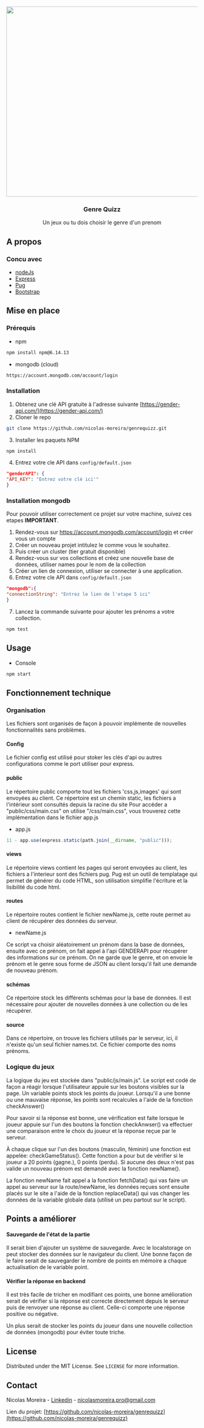<!--
*** Thanks for checking out the Best-README-Template. If you have a suggestion
*** that would make this better, please fork the repo and create a pull request
*** or simply open an issue with the tag "enhancement".
*** Thanks again! Now go create something AMAZING! :D
-->

<!-- PROJECT LOGO -->
<br />
<p align="center">
  <a href="https://images-eu.ssl-images-amazon.com/images/I/71k5kfdB9KL.png">
    <img src="https://images-eu.ssl-images-amazon.com/images/I/71k5kfdB9KL.png" alt="Logo" width="1024" height="500">
  </a>

  <h3 align="center">Genre Quizz</h3>

  <p align="center">
    Un jeux ou tu dois choisir le genre d'un prenom
</p>


<!-- ABOUT THE PROJECT -->
## A propos
### Concu avec

* [nodeJs](https://nodejs.org/)
* [Express](https://expressjs.com/)
* [Pug](https://pugjs.org/)
* [Bootstrap](https://getbootstrap.com)

## Mise en place


### Prérequis

* npm
```sh
npm install npm@6.14.13
```

* mongodb (cloud)
```sh
https://account.mongodb.com/account/login
```

### Installation

1. Obtenez une clé API gratuite à l'adresse suivante [https://gender-api.com/](https://gender-api.com/)
2. Cloner le repo
```sh
git clone https://github.com/nicolas-moreira/genrequizz.git
```
3. Installer les paquets NPM
```sh
npm install
```
4. Entrez votre cle API dans `config/default.json`
```json
"genderAPI": {
"API_KEY": "Entrez votre clé ici'"
}
```

### Installation mongodb

Pour pouvoir utiliser correctement ce projet sur votre machine, suivez ces etapes **IMPORTANT**.

1. Rendez-vous sur https://account.mongodb.com/account/login et créer vous un compte
2. Créer un nouveau projet intitulez le comme vous le souhaitez.
3. Puis créer un cluster (tier gratuit disponible)
4. Rendez-vous sur vos collections et créez une nouvelle base de données, utiliser names pour le nom de la collection
5. Créer un lien de connexion, utiliser se connecter à une application.
6. Entrez votre cle API dans `config/default.json`
```json
"mongodb":{
"connectionString": "Entrez le lien de l'etape 5 ici"
}
```
7. Lancez la commande suivante pour ajouter les prénoms a votre collection.
```sh
npm test
```

## Usage

* Console
```sh
npm start
```
## Fonctionnement technique

### Organisation

Les fichiers sont organisés de façon à pouvoir implémente de nouvelles fonctionnalités sans problèmes.
#### Config
Le fichier config est utilisé pour stoker les clés d'api ou autres configurations comme le port utiliser pour express.

#### public
Le répertoire public comporte tout les fichiers 'css,js,images' qui sont envoyées au client.
Ce répertoire est un chemin static, les fichiers a l'intérieur sont consultés depuis la racine du site
Pour accéder a "public/css/main.css" on utilise "/css/main.css", vous trouverez cette implémentation dans le fichier app.js

* app.js
```js
11 - app.use(express.static(path.join(__dirname, "public")));
```

#### views
Le répertoire views contient les pages qui seront envoyées au client, les fichiers a l'interieur sont des fichiers pug.
Pug est un outil de templatage qui permet de générer du code HTML, son utilisation simplifie l'écriture et la lisibilité du code html.

#### routes
Le répertoire routes contient le fichier newName.js, cette route permet au client de récupérer des données du serveur.

* newName.js

Ce script va choisir aléatoirement un prénom dans la base de données, ensuite avec ce prénom, on fait appel à l'api GENDERAPI pour récupérer des informations sur ce prénom.
On ne garde que le genre, et on envoie le prénom et le genre sous forme de JSON au client lorsqu'il fait une demande de nouveau prénom.

#### schémas
Ce répertoire stock les différents schémas pour la base de données. Il est nécessaire pour ajouter de nouvelles données à une collection ou de les récupérer.


#### source
Dans ce répertoire, on trouve les fichiers utilisés par le serveur, ici, il n'existe qu'un seul fichier names.txt. Ce fichier comporte des noms prénoms.

### Logique du jeux

La logique du jeu est stockée dans "public/js/main.js". Le script est codé de façon a réagir lorsque l'utilisateur appuie sur les boutons visibles sur la page. Un variable points stock les points du joueur. Lorsqu'il a une bonne ou une mauvaise réponse, les points sont recalcules a l'aide de la fonction checkAnswer()

Pour savoir si la réponse est bonne, une vérification est faite lorsque le joueur appuie sur l'un des boutons la fonction checkAnwser() va effectuer une comparaison entre le choix du joueur et la réponse reçue par le serveur.

À chaque clique sur l'un des boutons (masculin, féminin) une fonction est appelée: checkGameStatus(). Cette fonction a pour but de vérifier si le joueur a 20 points (gagne.), 0 points (perdu). Si aucune des deux n'est pas valide un nouveau prénom est demandé avec la fonction newName().

La fonction newName fait appel a la fonction fetchData() qui vas faire un appel au serveur sur la route/newName, les données reçues sont ensuite placés sur le site a l'aide de la fonction replaceData() qui vas changer les données de la variable globale data (utilisé un peu partout sur le script).

## Points a améliorer

#### Sauvegarde de l'état de la partie

Il serait bien d'ajouter un système de sauvegarde. Avec le localstorage on peut stocker des données sur le navigateur du client.
Une bonne façon de le faire serait de sauvegarder le nombre de points en mémoire a chaque actualisation de le variable point.

#### Vérifier la réponse en backend

Il est très facile de tricher en modifiant ces points, une bonne amélioration serait de vérifier si la réponse est correcte directement depuis le serveur puis de renvoyer une réponse au client. Celle-ci comporte une réponse positive ou négative.

Un plus serait de stocker les points du joueur dans une nouvelle collection de données (mongodb) pour éviter toute triche.
## License

Distributed under the MIT License. See `LICENSE` for more information.

<!-- CONTACT -->
## Contact

Nicolas Moreira - [Linkedin](https://www.linkedin.com/in/nicolas-o-moreira/) - nicolasmoreira.pro@gmail.com

Lien du projet: [https://github.com/nicolas-moreira/genrequizz](https://github.com/nicolas-moreira/genrequizz)
